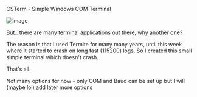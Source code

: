 CSTerm - Simple Windows COM Terminal

![image](https://github.com/user-attachments/assets/beb3712b-407e-42ba-9cf1-13e3198bbd28)


But.. there are many terminal applications out there, why another one?

The reason is that I used Termite for many many years, until this week where it started to crash on long fast (115200) logs.
So I created this small simple terminal which doesn't crash.

That's all.

Not many options for now - only COM and Baud can be set up but I will (maybe lol) add later more options
